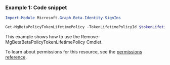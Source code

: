 ### Example 1: Code snippet

```powershellImport-Module Microsoft.Graph.Beta.Identity.SignIns

Get-MgBetaPolicyTokenLifetimePolicy -TokenLifetimePolicyId $tokenLifetimePolicyId
```
This example shows how to use the Remove-MgBetaBetaPolicyTokenLifetimePolicy Cmdlet.
To learn about permissions for this resource, see the [permissions reference](/graph/permissions-reference).

